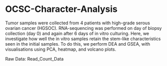 # OCSC-Character-Analysis
Tumor samples were collected from 4 patients with high-grade serous ovarian cancer (HGSOC). RNA-sequencing was performed on day of biopsy collection (day 0) and again after 6 days of in vitro culturing.
Here, we investigate how well the in vitro samples retain the stem-like characteristics seen in the initial samples.
To do this, we perform DEA and GSEA, with visualisations using PCA, heatmap, and volcano plots.

Raw Data: Read_Count_Data
